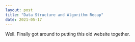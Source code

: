 ```yaml
---
layout: post
title: "Data Structure and Algorithm Recap"
date: 2021-05-17
---
```


Well. Finally got around to putting this old website together. 

